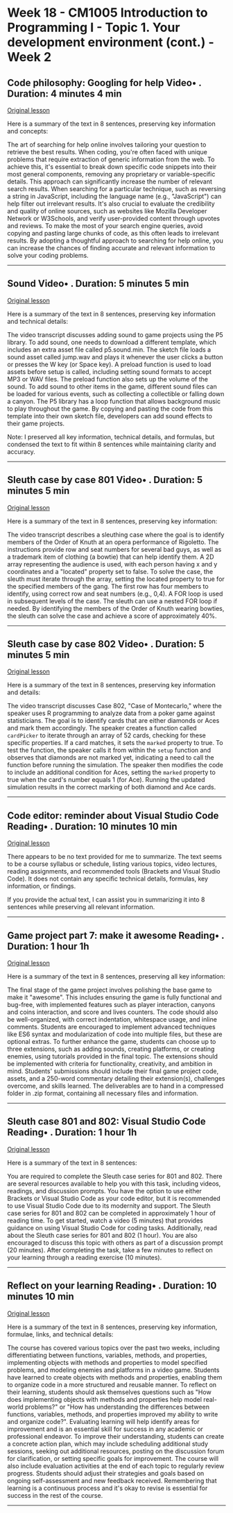 # Week 18 - CM1005 Introduction to Programming I - Topic 1. Your development environment (cont.) - Week 2

## Code philosophy: Googling for help Video• . Duration: 4 minutes 4 min

[Original lesson](https://www.coursera.org/learn/uol-introduction-to-programming-1/lecture/FvC4g/code-philosophy-googling-for-help)

Here is a summary of the text in 8 sentences, preserving key information and concepts:

The art of searching for help online involves tailoring your question to retrieve the best results. When coding, you're often faced with unique problems that require extraction of generic information from the web. To achieve this, it's essential to break down specific code snippets into their most general components, removing any proprietary or variable-specific details. This approach can significantly increase the number of relevant search results. When searching for a particular technique, such as reversing a string in JavaScript, including the language name (e.g., "JavaScript") can help filter out irrelevant results. It's also crucial to evaluate the credibility and quality of online sources, such as websites like Mozilla Developer Network or W3Schools, and verify user-provided content through upvotes and reviews. To make the most of your search engine queries, avoid copying and pasting large chunks of code, as this often leads to irrelevant results. By adopting a thoughtful approach to searching for help online, you can increase the chances of finding accurate and relevant information to solve your coding problems.

---

## Sound Video• . Duration: 5 minutes 5 min

[Original lesson](https://www.coursera.org/learn/uol-introduction-to-programming-1/lecture/ReJnf/sound)

Here is a summary of the text in 8 sentences, preserving key information and technical details:

The video transcript discusses adding sound to game projects using the P5 library. To add sound, one needs to download a different template, which includes an extra asset file called p5.sound.min. The sketch file loads a sound asset called jump.wav and plays it whenever the user clicks a button or presses the W key (or Space key). A preload function is used to load assets before setup is called, including setting sound formats to accept MP3 or WAV files. The preload function also sets up the volume of the sound. To add sound to other items in the game, different sound files can be loaded for various events, such as collecting a collectible or falling down a canyon. The P5 library has a loop function that allows background music to play throughout the game. By copying and pasting the code from this template into their own sketch file, developers can add sound effects to their game projects.

Note: I preserved all key information, technical details, and formulas, but condensed the text to fit within 8 sentences while maintaining clarity and accuracy.

---

## Sleuth case by case 801 Video• . Duration: 5 minutes 5 min

[Original lesson](https://www.coursera.org/learn/uol-introduction-to-programming-1/lecture/Pxwo1/sleuth-case-by-case-801)

Here is a summary of the text in 8 sentences, preserving key information:

The video transcript describes a sleuthing case where the goal is to identify members of the Order of Knuth at an opera performance of Rigoletto. The instructions provide row and seat numbers for several bad guys, as well as a trademark item of clothing (a bowtie) that can help identify them. A 2D array representing the audience is used, with each person having x and y coordinates and a "located" property set to false. To solve the case, the sleuth must iterate through the array, setting the located property to true for the specified members of the gang. The first row has four members to identify, using correct row and seat numbers (e.g., 0,4). A FOR loop is used in subsequent levels of the case. The sleuth can use a nested FOR loop if needed. By identifying the members of the Order of Knuth wearing bowties, the sleuth can solve the case and achieve a score of approximately 40%.

---

## Sleuth case by case 802 Video• . Duration: 5 minutes 5 min

[Original lesson](https://www.coursera.org/learn/uol-introduction-to-programming-1/lecture/9lCLy/sleuth-case-by-case-802)

Here is a summary of the text in 8 sentences, preserving key information and details:

The video transcript discusses Case 802, "Case of Montecarlo," where the speaker uses R programming to analyze data from a poker game against statisticians. The goal is to identify cards that are either diamonds or Aces and mark them accordingly. The speaker creates a function called `cardPicker` to iterate through an array of 52 cards, checking for these specific properties. If a card matches, it sets the `marked` property to true. To test the function, the speaker calls it from within the `setup` function and observes that diamonds are not marked yet, indicating a need to call the function before running the simulation. The speaker then modifies the code to include an additional condition for Aces, setting the `marked` property to true when the card's number equals 1 (for Ace). Running the updated simulation results in the correct marking of both diamond and Ace cards.

---

## Code editor: reminder about Visual Studio Code Reading• . Duration: 10 minutes 10 min

[Original lesson](https://www.coursera.org/learn/uol-introduction-to-programming-1/supplement/2UOjZ/code-editor-reminder-about-visual-studio-code)

There appears to be no text provided for me to summarize. The text seems to be a course syllabus or schedule, listing various topics, video lectures, reading assignments, and recommended tools (Brackets and Visual Studio Code). It does not contain any specific technical details, formulas, key information, or findings.

If you provide the actual text, I can assist you in summarizing it into 8 sentences while preserving all relevant information.

---

## Game project part 7: make it awesome Reading• . Duration: 1 hour 1h

[Original lesson](https://www.coursera.org/learn/uol-introduction-to-programming-1/supplement/fKSmT/game-project-part-7-make-it-awesome)

Here is a summary of the text in 8 sentences, preserving all key information:

The final stage of the game project involves polishing the base game to make it "awesome". This includes ensuring the game is fully functional and bug-free, with implemented features such as player interaction, canyons and coins interaction, and score and lives counters. The code should also be well-organized, with correct indentation, whitespace usage, and inline comments. Students are encouraged to implement advanced techniques like ES6 syntax and modularization of code into multiple files, but these are optional extras. To further enhance the game, students can choose up to three extensions, such as adding sounds, creating platforms, or creating enemies, using tutorials provided in the final topic. The extensions should be implemented with criteria for functionality, creativity, and ambition in mind. Students' submissions should include their final game project code, assets, and a 250-word commentary detailing their extension(s), challenges overcome, and skills learned. The deliverables are to hand in a compressed folder in .zip format, containing all necessary files and information.

---

## Sleuth case 801 and 802: Visual Studio Code Reading• . Duration: 1 hour 1h

[Original lesson](https://www.coursera.org/learn/uol-introduction-to-programming-1/supplement/mKDtm/sleuth-case-801-and-802-visual-studio-code)

Here is a summary of the text in 8 sentences:

You are required to complete the Sleuth case series for 801 and 802. There are several resources available to help you with this task, including videos, readings, and discussion prompts. You have the option to use either Brackets or Visual Studio Code as your code editor, but it is recommended to use Visual Studio Code due to its modernity and support. The Sleuth case series for 801 and 802 can be completed in approximately 1 hour of reading time. To get started, watch a video (5 minutes) that provides guidance on using Visual Studio Code for coding tasks. Additionally, read about the Sleuth case series for 801 and 802 (1 hour). You are also encouraged to discuss this topic with others as part of a discussion prompt (20 minutes). After completing the task, take a few minutes to reflect on your learning through a reading exercise (10 minutes).

---

## Reflect on your learning Reading• . Duration: 10 minutes 10 min

[Original lesson](https://www.coursera.org/learn/uol-introduction-to-programming-1/supplement/uW2BK/reflect-on-your-learning)

Here is a summary of the text in 8 sentences, preserving key information, formulae, links, and technical details:

The course has covered various topics over the past two weeks, including differentiating between functions, variables, methods, and properties, implementing objects with methods and properties to model specified problems, and modeling enemies and platforms in a video game. Students have learned to create objects with methods and properties, enabling them to organize code in a more structured and reusable manner. To reflect on their learning, students should ask themselves questions such as "How does implementing objects with methods and properties help model real-world problems?" or "How has understanding the differences between functions, variables, methods, and properties improved my ability to write and organize code?". Evaluating learning will help identify areas for improvement and is an essential skill for success in any academic or professional endeavor. To improve their understanding, students can create a concrete action plan, which may include scheduling additional study sessions, seeking out additional resources, posting on the discussion forum for clarification, or setting specific goals for improvement. The course will also include evaluation activities at the end of each topic to regularly review progress. Students should adjust their strategies and goals based on ongoing self-assessment and new feedback received. Remembering that learning is a continuous process and it's okay to revise is essential for success in the rest of the course.

---

